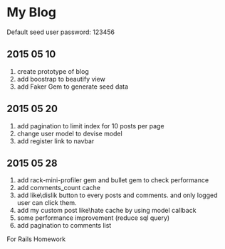 # My Blog
Default seed user password: 123456

## 2015 05 10
1. create prototype of blog
2. add boostrap to beautify view
3. add Faker Gem to generate seed data

## 2015 05 20
1. add pagination to limit index for 10 posts per page
2. change user model to devise model
3. add register link to navbar

## 2015 05 28
1. add rack-mini-profiler gem and bullet gem to check performance
2. add comments_count cache
3. add like\dislik button to every posts and comments. and only logged 
   user can click them.
4. add my custom post like\hate cache by using model callback
5. some performance improvement (reduce sql query)
6. add pagination to comments list

For Rails Homework